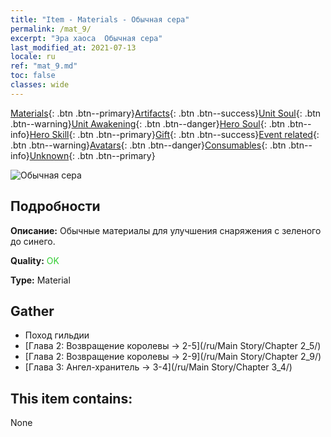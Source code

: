 ```yaml
---
title: "Item - Materials - Обычная сера"
permalink: /mat_9/
excerpt: "Эра хаоса  Обычная сера"
last_modified_at: 2021-07-13
locale: ru
ref: "mat_9.md"
toc: false
classes: wide
---
```

 [Materials](/ItemsRU/){: .btn .btn--primary}[Artifacts](/ItemsRU/Artifacts/){: .btn .btn--success}[Unit Soul](/ItemsRU/UnitSoul/){: .btn .btn--warning}[Unit Awakening](/ItemsRU/UnitAwakening/){: .btn .btn--danger}[Hero Soul](/ItemsRU/HeroSoul/){: .btn .btn--info}[Hero Skill](/ItemsRU/HeroSkill/){: .btn .btn--primary}[Gift](/ItemsRU/Gift/){: .btn .btn--success}[Event related](/ItemsRU/Events/){: .btn .btn--warning}[Avatars](/ItemsRU/Avatars/){: .btn .btn--danger}[Consumables](/ItemsRU/Consumables/){: .btn .btn--info}[Unknown](/ItemsRU/Unknown/){: .btn .btn--primary}

 ![Обычная сера](/images/t/i_cailiao_liuhuang1.png)

## Подробности
 **Описание:** Обычные материалы для улучшения снаряжения c зеленого до синего.

 **Quality:** <span style="color: #32CD32">OK</span>

 **Type:** Material

## Gather

*    Поход гильдии 
*    [Глава 2: Возвращение королевы -> 2-5](/ru/Main Story/Chapter 2_5/) 
*    [Глава 2: Возвращение королевы -> 2-9](/ru/Main Story/Chapter 2_9/) 
*    [Глава 3: Ангел-хранитель -> 3-4](/ru/Main Story/Chapter 3_4/) 

## This item contains:

  None

